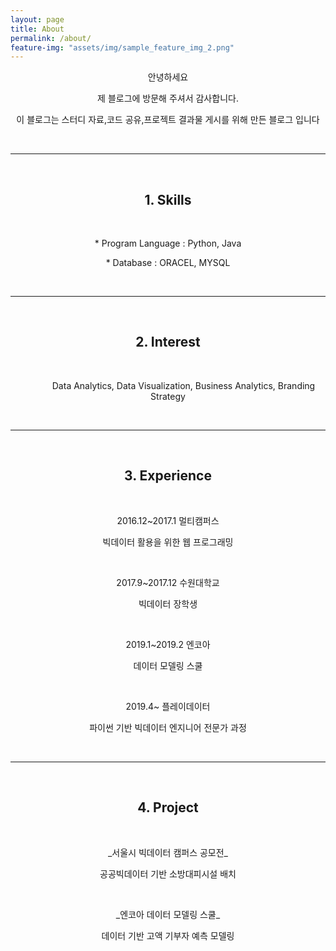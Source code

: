 ```yaml
---
layout: page
title: About
permalink: /about/
feature-img: "assets/img/sample_feature_img_2.png"
---
```


<style>
.text{text-indent: 50px;}
#jb-sidebar{width: 260px;padding: 20px;margin-bottom: 10px;float: left;border: 0px;text-align: right;}
#jb-content{width: 580px;padding: 20px;margin-bottom: 10px;float: right;border: 0px;}
@media ( min-width: 481px )
{
  #jb-sidebar { width: 260px; float: left; }
  #jb-content { width: 580px; float: right; }
}
</style>


<center>

<p> 안녕하세요 </p>

<p>제 블로그에 방문해 주셔서 감사합니다.</p>

<p>이 블로그는 스터디 자료,코드 공유,프로젝트 결과물 게시를 위해 만든 블로그 입니다 </p>

</center>

<br>

---------------------------

<br>

<center>
<h2>1. Skills </h2>
</center>

<br>

<center>
 <p> * Program Language : Python, Java </p>
 <p> * Database : ORACEL, MYSQL </p>
</center>

<br>

 ---------------------------

<br>

<center>
<h2>2. Interest</h2>
</center>

<br>
<center>
   <p class="text"> Data Analytics, Data Visualization, Business Analytics, Branding Strategy </p>
</center>
<br>

---------------------------

<br>

<center>
<h2> 3. Experience </h2>
</center>

<br>

<center>
  <p> 2016.12~2017.1 멀티캠퍼스 </p>
  <p> 빅데이터 활용을 위한 웹 프로그래밍 </p> <br>
  <p> 2017.9~2017.12  수원대학교 </p>
  <p> 빅데이터 장학생 </p> <br>
  <p> 2019.1~2019.2  엔코아 </p>
  <p> 데이터 모델링 스쿨 </p> <br>
  <p> 2019.4~  플레이데이터 </p>
  <p> 파이썬 기반 빅데이터 엔지니어 전문가 과정 </p>
</center>

<br>

---------------------------

<br>

<center>
<h2> 4. Project </h2>
</center>

<br>

<center>
<p> _서울시 빅데이터 캠퍼스 공모전_ </p>
<p> 공공빅데이터 기반 소방대피시설 배치 </p> <br>
<p> _엔코아 데이터 모델링 스쿨_ </p>
<p> 데이터 기반 고액 기부자 예측 모델링 </p>
</center>
